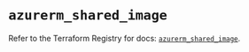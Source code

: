 # `azurerm_shared_image`

Refer to the Terraform Registry for docs: [`azurerm_shared_image`](https://registry.terraform.io/providers/hashicorp/azurerm/4.45.1/docs/resources/shared_image).
